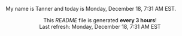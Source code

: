 My name is Tanner and today is Monday, December 18, 7:31 AM EST.

<p align="center">This <i>README</i> file is generated <b>every 3 hours</b>!</br>Last refresh: Monday, December 18, 7:31 AM EST<br /></p>
